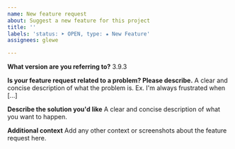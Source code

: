 ```yaml
---
name: New feature request
about: Suggest a new feature for this project
title: ''
labels: 'status: ➤ OPEN, type: ★ New Feature'
assignees: glewe

---
```


**What version are you referring to?**
3.9.3

**Is your feature request related to a problem? Please describe.**
A clear and concise description of what the problem is. Ex. I'm always frustrated when [...]

**Describe the solution you'd like**
A clear and concise description of what you want to happen.

**Additional context**
Add any other context or screenshots about the feature request here.
